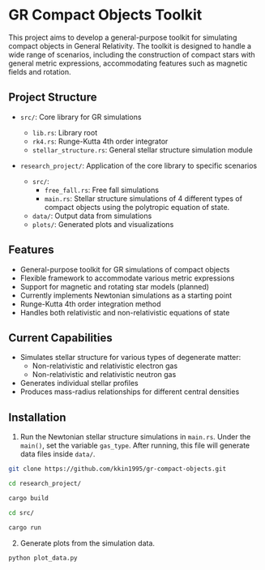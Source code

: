 # GR Compact Objects Toolkit

This project aims to develop a general-purpose toolkit for simulating compact objects in General Relativity. The toolkit is designed to handle a wide range of scenarios, including the construction of compact stars with general metric expressions, accommodating features such as magnetic fields and rotation.

## Project Structure

- `src/`: Core library for GR simulations
  - `lib.rs`: Library root
  - `rk4.rs`: Runge-Kutta 4th order integrator
  - `stellar_structure.rs`: General stellar structure simulation module

- `research_project/`: Application of the core library to specific scenarios
  - `src/`: 
    - `free_fall.rs`: Free fall simulations
    - `main.rs`: Stellar structure simulations of 4 different types of compact objects using the 
    polytropic equation of state.
  - `data/`: Output data from simulations
  - `plots/`: Generated plots and visualizations

## Features

- General-purpose toolkit for GR simulations of compact objects
- Flexible framework to accommodate various metric expressions
- Support for magnetic and rotating star models (planned)
- Currently implements Newtonian simulations as a starting point
- Runge-Kutta 4th order integration method
- Handles both relativistic and non-relativistic equations of state

## Current Capabilities

- Simulates stellar structure for various types of degenerate matter:
  - Non-relativistic and relativistic electron gas
  - Non-relativistic and relativistic neutron gas
- Generates individual stellar profiles
- Produces mass-radius relationships for different central densities

## Installation

1. Run the Newtonian stellar structure simulations in `main.rs`. Under the `main()`, set the variable `gas_type`. After running, this file will generate data files inside `data/`.

```bash
git clone https://github.com/kkin1995/gr-compact-objects.git

cd research_project/

cargo build

cd src/

cargo run
```

2. Generate plots from the simulation data.

```bash
python plot_data.py
```